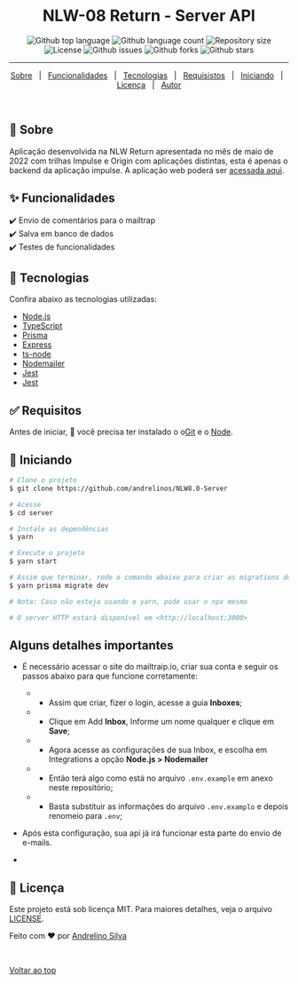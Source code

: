 &#xa0;

<h1 align="center">NLW-08 Return - Server API</h1>

<p align="center">
  <img alt="Github top language" src="https://img.shields.io/github/languages/top/andrelinos/NLW8.0-Server?color=56BEB8">

  <img alt="Github language count" src="https://img.shields.io/github/languages/count/andrelinos/NLW8.0-Server?color=56BEB8">

  <img alt="Repository size" src="https://img.shields.io/github/repo-size/andrelinos/NLW8.0-Server?color=56BEB8">

  <img alt="License" src="https://img.shields.io/github/license/andrelinos/NLW8.0-Server?color=56BEB8">

  <img alt="Github issues" src="https://img.shields.io/github/issues/andrelinos/NLW8.0-Server?color=56BEB8" />

  <img alt="Github forks" src="https://img.shields.io/github/forks/andrelinos/NLW8.0-Server?color=56BEB8" />

   <img alt="Github stars" src="https://img.shields.io/github/stars/andrelinos/NLW8.0-Server?color=56BEB8" />
</p>

<hr>

<p align="center">
  <a href="#dart-sobre">Sobre</a> &#xa0; | &#xa0;
  <a href="#sparkles-funcionalidades">Funcionalidades</a> &#xa0; | &#xa0;
  <a href="#rocket-tecnologias">Tecnologias</a> &#xa0; | &#xa0;
  <a href="#white_check_mark-requisitos">Requisistos</a> &#xa0; | &#xa0;
  <a href="#checkered_flag-iniciando">Iniciando</a> &#xa0; | &#xa0;
  <a href="#memo-licen%C3%A7a">Licença</a> &#xa0; | &#xa0;
  <a href="https://github.com/andrelinos" target="_blank">Autor</a>
</p>

<br>

## :dart: Sobre ##

Aplicação desenvolvida na NLW Return apresentada no mês de maio de 2022 com trilhas Impulse e Origin com aplicações distintas, esta é apenas o backend da aplicação impulse. A aplicação web poderá ser [acessada aqui](https://github.com/andrelinos/NLW8.0-web).

## :sparkles: Funcionalidades ##

:heavy_check_mark: Envio de comentários para o mailtrap\
:heavy_check_mark: Salva em banco de dados\
:heavy_check_mark: Testes de funcionalidades

## :rocket: Tecnologias ##

Confira abaixo as tecnologias utilizadas:

- [Node.js](https://nodejs.org/en/)
- [TypeScript](https://www.typescriptlang.org/)
- [Prisma](https://www.prisma.io/)
- [Express](http://expressjs.com/)
- [ts-node](https://typestrong.org/ts-node/)
- [Nodemailer](https://nodemailer.com/)
- [Jest](https://jestjs.io/)
- [Jest](https://jestjs.io/)

## :white_check_mark: Requisitos ##

Antes de iniciar, :checkered_flag: você precisa ter instalado o
o[Git](https://git-scm.com) e o [Node](https://nodejs.org/en/).

## :checkered_flag: Iniciando ##

```bash
# Clone o projeto
$ git clone https://github.com/andrelinos/NLW8.0-Server

# Acesse
$ cd server

# Instale as dependências 
$ yarn

# Execute o projeto
$ yarn start

# Assim que terminar, rode o comando abaixo para criar as migrations do banco de dados
$ yarn prisma migrate dev

# Nota: Caso não esteja usando o yarn, pode usar o npx mesmo 

# O server HTTP estará disponível em <http://localhost:3000>
```

## Alguns detalhes importantes

- É necessário acessar o site do mailtraip.io, criar sua conta e seguir os passos abaixo para que funcione corretamente:
    - - Assim que criar, fizer o login, acesse a guia **Inboxes**;
    - - Clique em Add **Inbox**, Informe um nome qualquer e clique em **Save**;
    - - Agora acesse as configurações de sua Inbox, e escolha em Integrations a opção **Node.js > Nodemailer**
    - - Então terá algo como está no arquivo ``.env.example`` em anexo neste repositório;
    - - Basta substituir as informações do arquivo ``.env.examplo`` e depois renomeio para ``.env``;
- Após esta configuração, sua api já irá funcionar esta parte do envio de e-mails.

-

## :memo: Licença ##

Este projeto está sob licença MIT. Para maiores detalhes, veja o arquivo [LICENSE](LICENSE.md).

Feito com :heart: por <a href="https://github.com/andrelinos" target="_blank">Andrelino Silva</a>

&#xa0;

<a href="#top">Voltar ao top</a>
